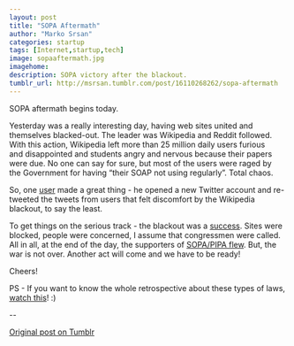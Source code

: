 ```yaml
---
layout: post
title: "SOPA Aftermath"
author: "Marko Srsan"
categories: startup
tags: [Internet,startup,tech]
image: sopaaftermath.jpg
imagehome: 
description: SOPA victory after the blackout. 
tumblr_url: http://msrsan.tumblr.com/post/16110268262/sopa-aftermath
---
```

SOPA aftermath begins today. 

Yesterday was a really interesting day, having web sites united and themselves blacked-out. The leader was Wikipedia and Reddit followed. With this action, Wikipedia left more than 25 million daily users furious and disappointed and students angry and nervous because their papers were due. No one can say for sure, but most of the users were raged by the Government for having “their SOAP not using regularly”. Total chaos.

So, one [user](https://twitter.com/herpderpedia) made a great thing - he opened a new Twitter account and re-tweeted the tweets from users that felt discomfort by the Wikipedia blackout, to say the least. 

To get things on the serious track - the blackout was a [success](https://techcrunch.com/2012/01/18/twitter-sopa-pipa-tweets/). Sites were blocked, people were concerned, I assume that congressmen were called. All in all, at the end of the day, the supporters of [SOPA/PIPA flew](https://beta.techcrunch.com/2012/01/18/congressmen-abandon-sopa/). But, the war is not over. Another act will come and we have to be ready! 

Cheers!

PS - If you want to know the whole retrospective about these types of laws, [watch this](https://www.youtube.com/watch?v=9h2dF-IsH0I)! :)

--

[Original post on Tumblr](http://msrsan.tumblr.com/post/16110268262/sopa-aftermath)
